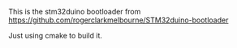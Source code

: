 This is the stm32duino bootloader from 
https://github.com/rogerclarkmelbourne/STM32duino-bootloader

Just using cmake to build it. 